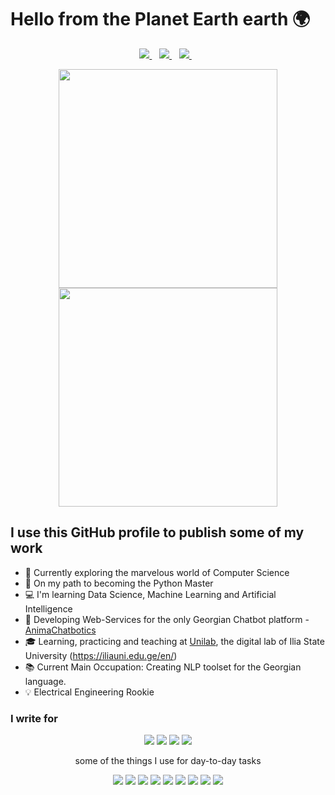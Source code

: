 <!--
**temurchichua/temurchichua** is a ✨ _special_ ✨ repository because its `README.md` (this file) appears on your GitHub profile.
-->

# Hello from the Planet Earth earth 🌍
<p align='center'>
  
 <a href="https://www.linkedin.com/in/temur-chichua-477ba0200/">
    <img src="https://img.shields.io/badge/linkedin-%230077B5.svg?&style=for-the-badge&logo=linkedin&logoColor=white" />
  </a>&nbsp;&nbsp;
  <a href="temur.chichua@iliauni.edu.ge">
    <img src="https://img.shields.io/badge/Gmail-D14836?style=for-the-badge&logo=gmail&logoColor=white" />        
  </a>&nbsp;&nbsp;
    <a href="  https://play.google.com/store/apps/developer?id=CyberGang">
    <img src="  https://img.shields.io/badge/Google_Play-414141?style=for-the-badge&logo=google-play&logoColor=white" />        
  </a>&nbsp;&nbsp;
</p>

<p align='center'>
  <img src="https://github-readme-stats.vercel.app/api/top-langs/?username=temurchichua&layout=compact&theme=synthwave)" width="350"></a>
  <img src="https://github-readme-stats.vercel.app/api?username=temurchichua&show_icons=true&count_private=true&theme=synthwave" width="350"></a>
</p>


## I use this GitHub profile to publish some of my work
- 🔭 Currently exploring the marvelous world of Computer Science 
- 🐍 On my path to becoming the Python Master 
- 💻 I'm learning Data Science, Machine Learning and Artificial Intelligence 
- 🤖 Developing Web-Services for the only Georgian Chatbot platform - [AnimaChatbotics](https://www.animachatbotics.com/)
- 🎓 Learning, practicing and teaching at [Unilab](http://unilab.iliauni.edu.ge/), the digital lab of Ilia State University (https://iliauni.edu.ge/en/) 
- 📚 Current Main Occupation: Creating NLP toolset for the Georgian language.
- 💡 Electrical Engineering Rookie 


### I write for
<p align='center'>
<img src="https://img.shields.io/badge/Android-3DDC84?style=for-the-badge&logo=android&logoColor=white" />
<img src="https://img.shields.io/badge/iOS-000000?style=for-the-badge&logo=ios&logoColor=white" />
<img src="https://img.shields.io/badge/Windows-0078D6?style=for-the-badge&logo=windows&logoColor=white" />
<img src="https://img.shields.io/badge/Linux-FCC624?style=for-the-badge&logo=linux&logoColor=black" />
</p>


<p align='center'>
  some of the things I use for day-to-day tasks
</p>

<p align='center'>
  <img src="https://img.shields.io/badge/Python-3776AB?style=for-the-badge&logo=python&logoColor=white" />
  <img src="https://img.shields.io/badge/HTML-239120?style=for-the-badge&logo=html5&logoColor=white" />
  <img src="https://img.shields.io/badge/CSS3-1572B6?style=for-the-badge&logo=css3&logoColor=white" />
  <img src="https://img.shields.io/badge/JavaScript-F7DF1E?style=for-the-badge&logo=javascript&logoColor=black" />
  <img src="https://img.shields.io/badge/React-20232A?style=for-the-badge&logo=react&logoColor=61DAFB" />
  <img src="https://img.shields.io/badge/React_Native-20232A?style=for-the-badge&logo=react&logoColor=61DAFB" />
  <img src="https://img.shields.io/badge/Flask-000000?style=for-the-badge&logo=flask&logoColor=white" />
  <img src="https://img.shields.io/badge/PostgreSQL-316192?style=for-the-badge&logo=postgresql&logoColor=white" />
  <img src="https://img.shields.io/badge/C-00599C?style=for-the-badge&logo=c&logoColor=white" />
</p>
